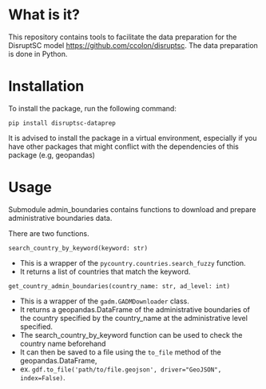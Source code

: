 # What is it?

This repository contains tools to facilitate the data preparation for the DisruptSC model https://github.com/ccolon/disruptsc. 
The data preparation is done in Python.

# Installation

To install the package, run the following command:

```pip install disruptsc-dataprep```

It is advised to install the package in a virtual environment, especially if you have other packages that 
might conflict with the dependencies of this package (e.g, geopandas)

# Usage

Submodule admin_boundaries contains functions to download and prepare administrative boundaries data.

There are two functions.

```search_country_by_keyword(keyword: str)```

- This is a wrapper of the ``pycountry.countries.search_fuzzy`` function.
- It returns a list of countries that match the keyword.

```get_country_admin_boundaries(country_name: str, ad_level: int)```
- This is a wrapper of the ``gadm.GADMDownloader`` class.
- It returns a geopandas.DataFrame of the administrative boundaries of the country specified 
by the country_name at the administrative level specified.
- The search_country_by_keyword function can be used to check the country name beforehand
- It can then be saved to a file using the ``to_file`` method of the geopandas.DataFrame, 
- ex. ``gdf.to_file('path/to/file.geojson', driver="GeoJSON", index=False)``.

